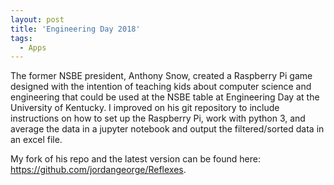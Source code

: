 ```yaml
---
layout: post
title: 'Engineering Day 2018'
tags:
  - Apps
---
```


The former NSBE president, Anthony Snow, created a Raspberry Pi game designed with the intention of teaching kids about computer science and engineering that could be used at the NSBE table at Engineering Day at the University of Kentucky. I improved on his git repository to include instructions on how to set up the Raspberry Pi, work with python 3, and average the data in a jupyter notebook and output the filtered/sorted data in an excel file.

My fork of his repo and the latest version can be found here: https://github.com/jordangeorge/Reflexes.
